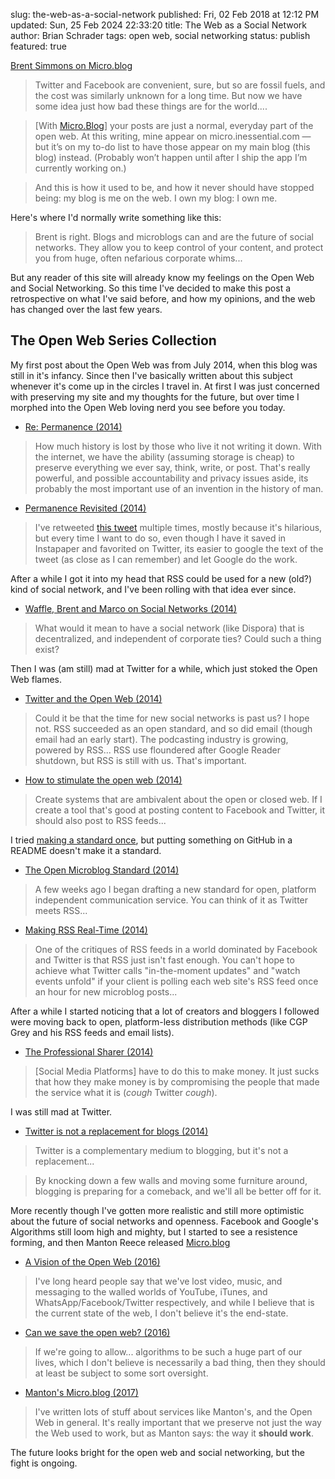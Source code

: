 slug: the-web-as-a-social-network
published: Fri, 02 Feb 2018 at 12:12 PM
updated: Sun, 25 Feb 2024 22:33:20 
title: The Web as a Social Network
author: Brian Schrader
tags: open web, social networking
status: publish
featured: true

[Brent Simmons on Micro.blog][inessential]

> Twitter and Facebook are convenient, sure, but so are fossil fuels, and the cost was similarly unknown for a long time. But now we have some idea just how bad these things are for the world....

> \[With [Micro.Blog][mb]\] your posts are just a normal, everyday part of the open web. At this writing, mine appear on micro.inessential.com — but it’s on my to-do list to have those appear on my main blog (this blog) instead. (Probably won’t happen until after I ship the app I’m currently working on.)

> And this is how it used to be, and how it never should have stopped being: my blog is me on the web. I own my blog: I own me.

Here's where I'd normally write something like this:

> Brent is right. Blogs and microblogs can and are the future of social networks. They allow you to keep control of your content, and protect you from huge, often nefarious corporate whims...

But any reader of this site will already know my feelings on the Open Web and Social Networking. So this time I've decided to make this post a retrospective on what I've said before, and how my opinions, and the web has changed over the last few years.

## The Open Web Series Collection

My first post about the Open Web was from July 2014, when this blog was still in it's infancy. Since then I've basically written about this subject whenever it's come up in the circles I travel in. At first I was just concerned with preserving my site and my thoughts for the future, but over time I morphed into the Open Web loving nerd you see before you today.

- [Re: Permanence (2014)](/archive/re-permanence/)

> How much history is lost by those who live it not writing it down. With the internet, we have the ability (assuming storage is cheap) to preserve everything we ever say, think, write, or post. That's really powerful, and possible accountability and privacy issues aside, its probably the most important use of an invention in the history of man.

- [Permanence Revisited (2014)](/archive/permanence-revisited/)

>I've retweeted [this tweet](https://twitter.com/gruber/status/1024766035) multiple times, mostly because it's hilarious, but every time I want to do so, even though I have it saved in Instapaper and favorited on Twitter, its easier to google the text of the tweet (as close as I can remember) and let Google do the work.

After a while I got it into my head that RSS could be used for a new (old?) kind of social network, and I've been rolling with that idea ever since.

- [Waffle, Brent and Marco on Social Networks (2014)](/archive/waffle-brent-and-marco-on-social-networks/)

> What would it mean to have a social network (like Dispora) that is decentralized, and independent of corporate ties? Could such a thing exist?

Then I was (am still) mad at Twitter for a while, which just stoked the Open Web flames.

- [Twitter and the Open Web (2014)](/archive/twitter-and-the-open-web/)

> Could it be that the time for new social networks is past us? I hope not. RSS succeeded as an open standard, and so did email (though email had an early start). The podcasting industry is growing, powered by RSS... RSS use floundered after Google Reader shutdown, but RSS is still with us. That's important.

- [How to stimulate the open web (2014)](/archive/how-to-stimulate-the-open-web/)

> Create systems that are ambivalent about the open or closed web. If I create a tool that's good at posting content to Facebook and Twitter, it should also post to RSS feeds...

I tried [making a standard once](https://www.xkcd.com/927/), but putting something on GitHub in a README doesn't make it a standard.

- [The Open Microblog Standard (2014)](/archive/the-open-microblog-standard/)

> A few weeks ago I began drafting a new standard for open, platform independent communication service. You can think of it as Twitter meets RSS...

- [Making RSS Real-Time (2014)](/archive/making-rss-real-time/)

> One of the critiques of RSS feeds in a world dominated by Facebook and Twitter is that RSS just isn't fast enough. You can't hope to achieve what Twitter calls "in-the-moment updates" and "watch events unfold" if your client is polling each web site's RSS feed once an hour for new microblog posts...

After a while I started noticing that a lot of creators and bloggers I followed were moving back to open, platform-less distribution methods (like CGP Grey and his RSS feeds and email lists).

- [The Professional Sharer (2014)](/archive/the-professional-sharer/)

> [Social Media Platforms] have to do this to make money. It just sucks that how they make money is by compromising the people that made the service what it is (*cough* Twitter *cough*).

I was still mad at Twitter.

- [Twitter is not a replacement for blogs (2014)](/archive/twitter-is-not-a-replacement-for-blogs/)

> Twitter is a complementary medium to blogging, but it's not a replacement...

> By knocking down a few walls and moving some furniture around, blogging is preparing for a comeback, and we'll all be better off for it.

More recently though I've gotten more realistic and still more optimistic about the future of social networks and openness. Facebook and Google's Algorithms still loom high and mighty, but I started to see a resistence forming, and then Manton Reece released [Micro.blog](https://micro.blog)

- [A Vision of the Open Web (2016)](/archive/a-vision-of-the-open-web/)

> I've long heard people say that we've lost video, music, and messaging to the walled worlds of YouTube, iTunes, and WhatsApp/Facebook/Twitter respectively, and while I believe that is the current state of the web, I don't believe it's the end-state.

- [Can we save the open web? (2016)](/archive/can-we-save-the-open-web/)

> If we're going to allow... algorithms to be such a huge part of our lives, which I don't believe is necessarily a bad thing, then they should at least be subject to some sort oversight.

- [Manton's Micro.blog (2017)](/archive/mantons-microblog/)

> I've written lots of stuff about services like Manton's, and the Open Web in general. It's really important that we preserve not just the way the Web used to work, but as Manton says: the way it **should work**.

The future looks bright for the open web and social networking, but the fight is ongoing.

[mb]: https://micro.blog
[inessential]: http://inessential.com/2018/02/01/why_micro_blog_is_not_another_app_net
